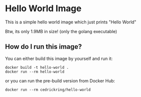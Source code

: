 # Hello World Image

This is a simple hello world image which just prints "Hello World"

Btw, its only 1.9MB in size! (only the golang executable)

## How do I run this image?

You can either build this image by yourself and run it:
```
docker build -t hello-world .
docker run --rm hello-world
```

or you can run the pre-build version from Docker Hub:
```
docker run --rm cedrickring/hello-world
```
